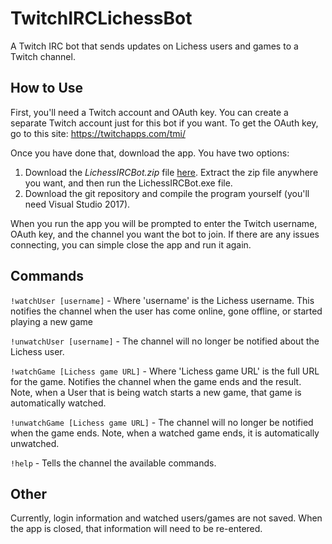 # TwitchIRCLichessBot
A Twitch IRC bot that sends updates on Lichess users and games to a Twitch channel.

## How to Use
First, you'll need a Twitch account and OAuth key. You can create a separate Twitch account just for this bot if you want. To get the OAuth key, go to this site: https://twitchapps.com/tmi/

Once you have done that, download the app. You have two options:
1. Download the *LichessIRCBot.zip* file [here](https://github.com/kurt1288/TwitchIRCLichessBot/releases). Extract the zip file anywhere you want, and then run the LichessIRCBot.exe file.
2. Download the git repository and compile the program yourself (you'll need Visual Studio 2017).

When you run the app you will be prompted to enter the Twitch username, OAuth key, and the channel you want the bot to join. If there are any issues connecting, you can simple close the app and run it again.

## Commands
`!watchUser [username]` - Where 'username' is the Lichess username. This notifies the channel when the user has come online, gone offline, or started playing a new game

`!unwatchUser [username]` - The channel will no longer be notified about the Lichess user.

`!watchGame [Lichess game URL]` - Where 'Lichess game URL' is the full URL for the game. Notifies the channel when the game ends and the result. Note, when a User that is being watch starts a new game, that game is automatically watched.

`!unwatchGame [Lichess game URL]` - The channel will no longer be notified when the game ends. Note, when a watched game ends, it is automatically unwatched.

`!help` - Tells the channel the available commands.

## Other
Currently, login information and watched users/games are not saved. When the app is closed, that information will need to be re-entered.
